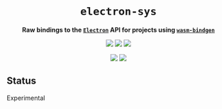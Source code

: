 <div align="center">
  <h1><code>electron-sys</code></h1>
  <p>
    <strong>Raw bindings to the <a href="https://electronjs.org/"><code>Electron</code></a>
      API for projects using <a href="https://github.com/rustwasm/wasm-bindgen"><code>wasm-bindgen</code></a></strong>
  </p>
  <p style="margin-bottom: 0.5ex;">
    <a href="https://interfaces-rs.github.io/electron-sys"><img
        src="https://img.shields.io/badge/docs-latest-blueviolet?logo=Read-the-docs&logoColor=white"
        /></a>
    <a href="https://github.com/interfaces-rs/electron-sys/actions"><img
        src="https://github.com/interfaces-rs/electron-sys/workflows/ci/badge.svg"
        /></a>
    <a href="https://crates.io/crates/electron-sys"><img
        src="https://img.shields.io/librariesio/release/cargo/electron-sys.svg?logo=rust"
        /></a>
  </p>
  <p style="margin-bottom: 0.5ex;">
    <a href="https://docs.rs/electron-sys"><img
        src="https://docs.rs/electron-sys/badge.svg" /></a>
    <a href="https://crates.io/crates/electron-sys"><img
        src="https://img.shields.io/crates/v/electron-sys.svg?logo=rust" /></a>
  </p>
</div>

## Status

Experimental
